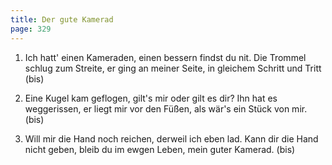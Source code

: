 ```yaml
---
title: Der gute Kamerad
page: 329
---  
```



1. Ich hatt' einen Kameraden,
einen bessern findst du nit.
Die Trommel schlug zum Streite,
er ging an meiner Seite,
in gleichem Schritt und Tritt (bis)


2. Eine Kugel kam geflogen,
gilt's mir oder gilt es dir?
Ihn hat es weggerissen,
er liegt mir vor den Füßen,
als wär's ein Stück von mir. (bis)


3. Will mir die Hand noch reichen,
derweil ich eben lad.
Kann dir die Hand nicht geben,
bleib du im ewgen Leben,
mein guter Kamerad. (bis)